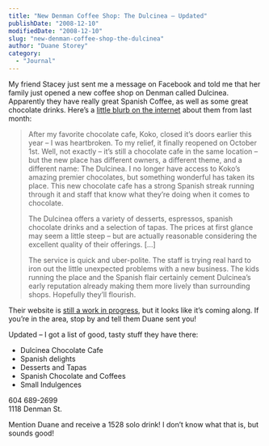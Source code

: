 ```yaml
---
title: "New Denman Coffee Shop: The Dulcinea – Updated"
publishDate: "2008-12-10"
modifiedDate: "2008-12-10"
slug: "new-denman-coffee-shop-the-dulcinea"
author: "Duane Storey"
category:
  - "Journal"
---
```


My friend Stacey just sent me a message on Facebook and told me that her family just opened a new coffee shop on Denman called Dulcinea. Apparently they have really great Spanish Coffee, as well as some great chocolate drinks. Here’s a [little blurb on the internet](http://tastyturntable.com/2008/10/06/dulcinea/) about them from last month:

> After my favorite chocolate cafe, Koko, closed it’s doors earlier this year – I was heartbroken. To my relief, it finally reopened on October 1st. Well, not exactly – it’s still a chocolate cafe in the same location – but the new place has different owners, a different theme, and a different name: The Dulcinea. I no longer have access to Koko’s amazing premier chocolates, but something wonderful has taken its place. This new chocolate cafe has a strong Spanish streak running through it and staff that know what they’re doing when it comes to chocolate.
> 
> The Dulcinea offers a variety of desserts, espressos, spanish chocolate drinks and a selection of tapas. The prices at first glance may seem a little steep – but are actually reasonable considering the excellent quality of their offerings. \[…\]
> 
> The service is quick and uber-polite. The staff is trying real hard to iron out the little unexpected problems with a new business. The kids running the place and the Spanish flair certainly cement Dulcinea’s early reputation already making them more lively than surrounding shops. Hopefully they’ll flourish.

Their website is [still a work in progress](http://www.dulcineachocolatecafe.com/), but it looks like it’s coming along. If you’re in the area, stop by and tell them Duane sent you!

Updated – I got a list of good, tasty stuff they have there:

- Dulcinea Chocolate Cafe
- Spanish delights
- Desserts and Tapas
- Spanish Chocolate and Coffees
- Small Indulgences

604 689-2699  
1118 Denman St.

Mention Duane and receive a 1528 solo drink! I don’t know what that is, but sounds good!